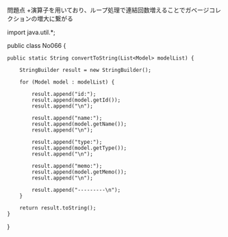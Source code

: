問題点
+演算子を用いており、ループ処理で連結回数増えることでガベージコレクションの増大に繋がる

import java.util.*;


public class No066 {

	public static String convertToString(List<Model> modelList) {
		
        StringBuilder result = new StringBuilder();

        for (Model model : modelList) {
            
            result.append("id:");
            result.append(model.getId());
            result.append("\n");

            result.append("name:");
            result.append(model.getName());
            result.append("\n");
            
            result.append("type:");
            result.append(model.getType());
            result.append("\n");
            
            result.append("memo:");
            result.append(model.getMemo());
            result.append("\n");
            
            result.append("---------\n");
        }

        return result.toString();
	}
}